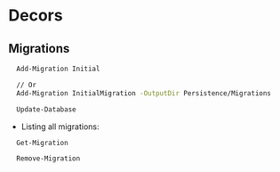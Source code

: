 # Decors

## Migrations

```bash
  Add-Migration Initial

  // Or
  Add-Migration InitialMigration -OutputDir Persistence/Migrations

  Update-Database
```

- Listing all migrations:

```bash
  Get-Migration
```

```bash
  Remove-Migration
```
